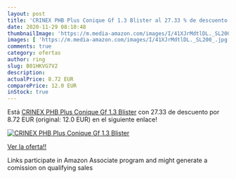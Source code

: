 ```yaml
---
layout: post
title: 'CRINEX PHB Plus Conique Gf 1.3 Blister al 27.33 % de descuento'
date: 2020-11-29 08:10:48
thumbnailImage: 'https://m.media-amazon.com/images/I/41XJrMdtlDL._SL200_.jpg'
images: [ 'https://m.media-amazon.com/images/I/41XJrMdtlDL._SL200_.jpg' ]
comments: true
category: ofertas
author: ring
slug: B01HKVG7V2
description:
actualPrice: 8.72 EUR
comparePrice: 12.0 EUR
inStock: true
---
```


Está [CRINEX PHB Plus Conique Gf 1.3 Blister](https://www.amazon.fr/dp/B01HKVG7V2/?tag=tolees0d-21) con 27.33 de descuento por 8.72 EUR (original: 12.0 EUR) en el siguiente enlace!

[![CRINEX PHB Plus Conique Gf 1.3 Blister](https://m.media-amazon.com/images/I/41XJrMdtlDL._SL200_.jpg)](https://www.amazon.fr/dp/B01HKVG7V2/?tag=tolees0d-21)

[Ver la oferta!!](https://www.amazon.fr/dp/B01HKVG7V2/?tag=tolees0d-21)

Links participate in Amazon Associate program and might generate a comission on qualifying sales


